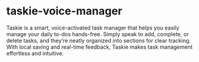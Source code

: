 # taskie-voice-manager
Taskie is a smart, voice-activated task manager that helps you easily manage your daily to-dos hands-free. Simply speak to add, complete, or delete tasks, and they’re neatly organized into sections for clear tracking. With local saving and real-time feedback, Taskie makes task management effortless and intuitive.
